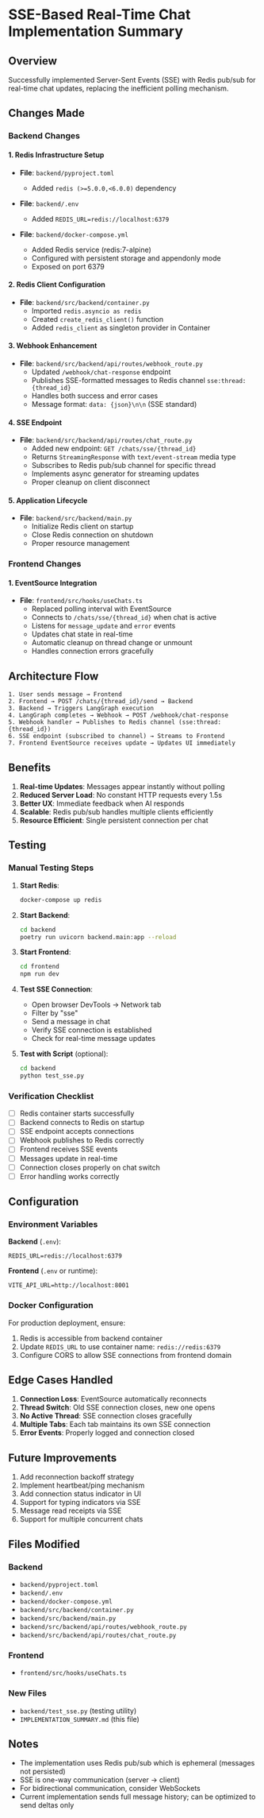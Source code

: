 # SSE-Based Real-Time Chat Implementation Summary

## Overview
Successfully implemented Server-Sent Events (SSE) with Redis pub/sub for real-time chat updates, replacing the inefficient polling mechanism.

## Changes Made

### Backend Changes

#### 1. Redis Infrastructure Setup
- **File**: `backend/pyproject.toml`
  - Added `redis (>=5.0.0,<6.0.0)` dependency

- **File**: `backend/.env`
  - Added `REDIS_URL=redis://localhost:6379`

- **File**: `backend/docker-compose.yml`
  - Added Redis service (redis:7-alpine)
  - Configured with persistent storage and appendonly mode
  - Exposed on port 6379

#### 2. Redis Client Configuration
- **File**: `backend/src/backend/container.py`
  - Imported `redis.asyncio as redis`
  - Created `create_redis_client()` function
  - Added `redis_client` as singleton provider in Container

#### 3. Webhook Enhancement
- **File**: `backend/src/backend/api/routes/webhook_route.py`
  - Updated `/webhook/chat-response` endpoint
  - Publishes SSE-formatted messages to Redis channel `sse:thread:{thread_id}`
  - Handles both success and error cases
  - Message format: `data: {json}\n\n` (SSE standard)

#### 4. SSE Endpoint
- **File**: `backend/src/backend/api/routes/chat_route.py`
  - Added new endpoint: `GET /chats/sse/{thread_id}`
  - Returns `StreamingResponse` with `text/event-stream` media type
  - Subscribes to Redis pub/sub channel for specific thread
  - Implements async generator for streaming updates
  - Proper cleanup on client disconnect

#### 5. Application Lifecycle
- **File**: `backend/src/backend/main.py`
  - Initialize Redis client on startup
  - Close Redis connection on shutdown
  - Proper resource management

### Frontend Changes

#### 1. EventSource Integration
- **File**: `frontend/src/hooks/useChats.ts`
  - Replaced polling interval with EventSource
  - Connects to `/chats/sse/{thread_id}` when chat is active
  - Listens for `message_update` and `error` events
  - Updates chat state in real-time
  - Automatic cleanup on thread change or unmount
  - Handles connection errors gracefully

## Architecture Flow

```
1. User sends message → Frontend
2. Frontend → POST /chats/{thread_id}/send → Backend
3. Backend → Triggers LangGraph execution
4. LangGraph completes → Webhook → POST /webhook/chat-response
5. Webhook handler → Publishes to Redis channel (sse:thread:{thread_id})
6. SSE endpoint (subscribed to channel) → Streams to Frontend
7. Frontend EventSource receives update → Updates UI immediately
```

## Benefits

1. **Real-time Updates**: Messages appear instantly without polling
2. **Reduced Server Load**: No constant HTTP requests every 1.5s
3. **Better UX**: Immediate feedback when AI responds
4. **Scalable**: Redis pub/sub handles multiple clients efficiently
5. **Resource Efficient**: Single persistent connection per chat

## Testing

### Manual Testing Steps

1. **Start Redis**:
   ```bash
   docker-compose up redis
   ```

2. **Start Backend**:
   ```bash
   cd backend
   poetry run uvicorn backend.main:app --reload
   ```

3. **Start Frontend**:
   ```bash
   cd frontend
   npm run dev
   ```

4. **Test SSE Connection**:
   - Open browser DevTools → Network tab
   - Filter by "sse"
   - Send a message in chat
   - Verify SSE connection is established
   - Check for real-time message updates

5. **Test with Script** (optional):
   ```bash
   cd backend
   python test_sse.py
   ```

### Verification Checklist

- [ ] Redis container starts successfully
- [ ] Backend connects to Redis on startup
- [ ] SSE endpoint accepts connections
- [ ] Webhook publishes to Redis correctly
- [ ] Frontend receives SSE events
- [ ] Messages update in real-time
- [ ] Connection closes properly on chat switch
- [ ] Error handling works correctly

## Configuration

### Environment Variables

**Backend** (`.env`):
```env
REDIS_URL=redis://localhost:6379
```

**Frontend** (`.env` or runtime):
```env
VITE_API_URL=http://localhost:8001
```

### Docker Configuration

For production deployment, ensure:
1. Redis is accessible from backend container
2. Update `REDIS_URL` to use container name: `redis://redis:6379`
3. Configure CORS to allow SSE connections from frontend domain

## Edge Cases Handled

1. **Connection Loss**: EventSource automatically reconnects
2. **Thread Switch**: Old SSE connection closes, new one opens
3. **No Active Thread**: SSE connection closes gracefully
4. **Multiple Tabs**: Each tab maintains its own SSE connection
5. **Error Events**: Properly logged and connection closed

## Future Improvements

1. Add reconnection backoff strategy
2. Implement heartbeat/ping mechanism
3. Add connection status indicator in UI
4. Support for typing indicators via SSE
5. Message read receipts via SSE
6. Support for multiple concurrent chats

## Files Modified

### Backend
- `backend/pyproject.toml`
- `backend/.env`
- `backend/docker-compose.yml`
- `backend/src/backend/container.py`
- `backend/src/backend/main.py`
- `backend/src/backend/api/routes/webhook_route.py`
- `backend/src/backend/api/routes/chat_route.py`

### Frontend
- `frontend/src/hooks/useChats.ts`

### New Files
- `backend/test_sse.py` (testing utility)
- `IMPLEMENTATION_SUMMARY.md` (this file)

## Notes

- The implementation uses Redis pub/sub which is ephemeral (messages not persisted)
- SSE is one-way communication (server → client)
- For bidirectional communication, consider WebSockets
- Current implementation sends full message history; can be optimized to send deltas only
